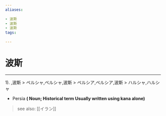 ```yaml
---
aliases:
    
- 波斯
- 波斯
- 波斯
tags:
    
---
```


# 波斯
---
1).
,波斯 > ペルシャ,ペルシャ,波斯 > ペルシア,ペルシア,波斯 > ハルシャ,ハルシャ

- Persia
**( Noun; Historical term Usually written using kana alone)**
> see also:  [[イラン]]
            